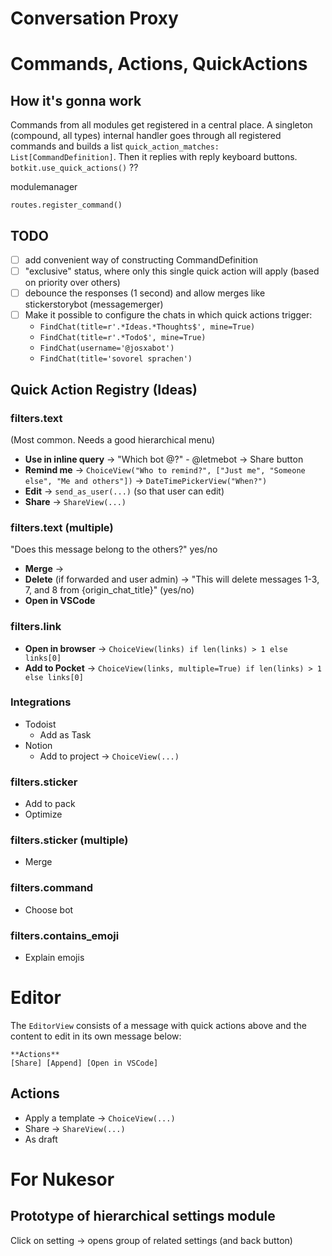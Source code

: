 # Conversation Proxy

# Commands, Actions, QuickActions

## How it's gonna work
Commands from all modules get registered in a central place.
A singleton (compound, all types) internal handler goes through all registered commands and builds a list
 `quick_action_matches: List[CommandDefinition]`.
Then it replies with reply keyboard buttons. `botkit.use_quick_actions()` ??

modulemanager

```
routes.register_command()
```

## TODO
- [ ] add convenient way of constructing CommandDefinition
- [ ] "exclusive" status, where only this single quick action will apply (based on priority over others)
- [ ] debounce the responses (1 second) and allow merges like stickerstorybot (messagemerger)
- [ ] Make it possible to configure the chats in which quick actions trigger:
    - `FindChat(title=r'.*Ideas.*Thoughts$', mine=True)`
    - `FindChat(title=r'.*Todo$', mine=True)`
    - `FindChat(username='@josxabot')`
    - `FindChat(title='sovorel sprachen')`

## Quick Action Registry (Ideas)

### filters.text
(Most common. Needs a good hierarchical menu)
- **Use in inline query** -> "Which bot @?" - @letmebot -> Share button
- **Remind me**
  -> `ChoiceView("Who to remind?", ["Just me", "Someone else", "Me and others"])`
  -> `DateTimePickerView("When?")`
- **Edit** -> `send_as_user(...)` (so that user can edit)
- **Share** -> `ShareView(...)`

### filters.text (multiple)
"Does this message belong to the others?" yes/no
- **Merge** ->
- **Delete** (if forwarded and user admin)
    -> "This will delete messages 1-3, 7, and 8 from {origin_chat_title}" (yes/no)
- **Open in VSCode**

### filters.link
- **Open in browser** -> `ChoiceView(links) if len(links) > 1 else links[0]`
- **Add to Pocket** -> `ChoiceView(links, multiple=True) if len(links) > 1 else links[0]`

### Integrations

- Todoist
    - Add as Task
- Notion
    - Add to project -> `ChoiceView(...)`

### filters.sticker
- Add to pack
- Optimize

### filters.sticker (multiple)
- Merge

### filters.command
- Choose bot

### filters.contains_emoji
- Explain emojis

# Editor

The `EditorView` consists of a message with quick actions above and the content to edit in its own message below:
```
**Actions**
[Share] [Append] [Open in VSCode]
```

## Actions
- Apply a template -> `ChoiceView(...)`
- Share -> `ShareView(...)`
- As draft



# For Nukesor

## Prototype of hierarchical settings module

Click on setting -> opens group of related settings (and back button)
